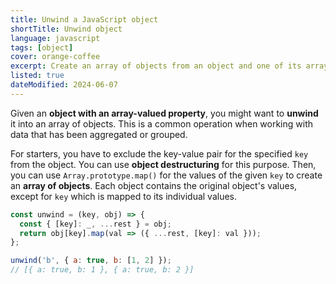 ```yaml
---
title: Unwind a JavaScript object
shortTitle: Unwind object
language: javascript
tags: [object]
cover: orange-coffee
excerpt: Create an array of objects from an object and one of its array-valued properties.
listed: true
dateModified: 2024-06-07
---
```


Given an **object with an array-valued property**, you might want to **unwind** it into an array of objects. This is a common operation when working with data that has been aggregated or grouped.

For starters, you have to exclude the key-value pair for the specified `key` from the object. You can use **object destructuring** for this purpose. Then, you can use `Array.prototype.map()` for the values of the given `key` to create an **array of objects**. Each object contains the original object's values, except for `key` which is mapped to its individual values.

```js
const unwind = (key, obj) => {
  const { [key]: _, ...rest } = obj;
  return obj[key].map(val => ({ ...rest, [key]: val }));
};

unwind('b', { a: true, b: [1, 2] });
// [{ a: true, b: 1 }, { a: true, b: 2 }]
```
